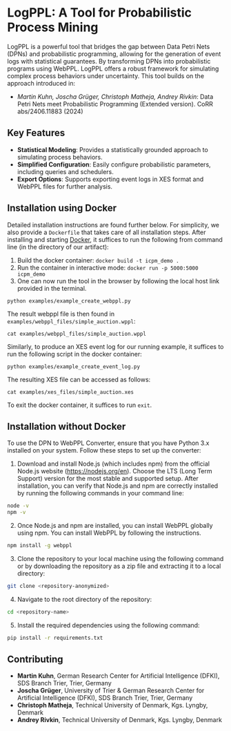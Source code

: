 # LogPPL: A Tool for Probabilistic Process Mining
LogPPL is a powerful tool that bridges the gap between Data Petri Nets (DPNs) and probabilistic programming, allowing for the generation of event logs with statistical guarantees. By transforming DPNs into probabilistic programs using WebPPL. LogPPL offers a robust framework for simulating complex process behaviors under uncertainty.
This tool builds on the approach introduced in:
* 	*Martin Kuhn, Joscha Grüger, Christoph Matheja, Andrey Rivkin*: Data Petri Nets meet Probabilistic Programming (Extended version). CoRR abs/2406.11883 (2024)

## Key Features
- **Statistical Modeling**: Provides a statistically grounded approach to simulating process behaviors.
- **Simplified Configuration**: Easily configure probabilistic parameters, including queries and schedulers.
- **Export Options**: Supports exporting event logs in XES format and WebPPL files for further analysis.


## Installation using Docker

Detailed installation instructions are found further below.
For simplicity, we also provide a `Dockerfile` that takes care of all installation steps.
After installing and starting [Docker](https://www.docker.com/get-started/), it suffices to run the following from command line (in the directory of our artifact):

1. Build the docker container: `docker build -t icpm_demo .`
2. Run the container in interactive mode: `docker run -p 5000:5000 icpm_demo`
3. One can now run the tool in the browser by following the local host link provided in the terminal.
```
python examples/example_create_webppl.py
```
The result webppl file is then found in `examples/webppl_files/simple_auction.wppl`:
```
cat examples/webppl_files/simple_auction.wppl
```

Similarly, to produce an XES event log for our running example, it suffices to run the following script in the docker container:
```
python examples/example_create_event_log.py
```
The resulting XES file can be accessed as follows:
```
cat examples/xes_files/simple_auction.xes
```

To exit the docker container, it suffices to run `exit`.

## Installation without Docker
To use the DPN to WebPPL Converter, ensure that you have Python 3.x installed on your system. Follow these steps to set up the converter:

1. Download and install Node.js (which includes npm) from the official Node.js website (https://nodejs.org/en). Choose the LTS (Long Term Support) version for the most stable and supported setup. After installation, you can verify that Node.js and npm are correctly installed by running the following commands in your command line:
```bash
node -v
npm -v
```

2. Once Node.js and npm are installed, you can install WebPPL globally using npm. You can install WebPPL by following the instructions. 
```bash
npm install -g webppl
```

3. Clone the repository to your local machine using the following command or by downloading the repository as a zip file and extracting it to a local directory:
```bash
git clone <repository-anonymized>
```

4. Navigate to the root directory of the repository: 
```bash
cd <repository-name>
```

5. Install the required dependencies using the following command:
```bash
pip install -r requirements.txt
```



## Contributing
* **Martin Kuhn**, German Research Center for Artificial Intelligence (DFKI), SDS Branch Trier, Trier, Germany
* **Joscha Grüger**, University of Trier & German Research Center for Artificial Intelligence (DFKI), SDS Branch Trier, Trier, Germany
* **Christoph Matheja**, Technical University of Denmark, Kgs. Lyngby, Denmark
* **Andrey Rivkin**, Technical University of Denmark, Kgs. Lyngby, Denmark

